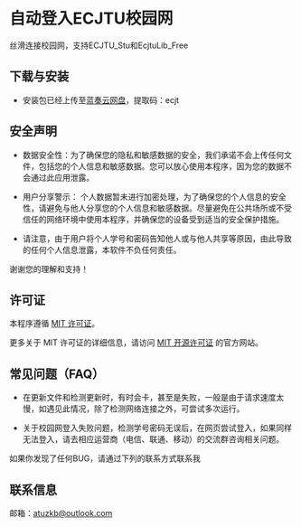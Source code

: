# 自动登入ECJTU校园网

丝滑连接校园网，支持ECJTU_Stu和EcjtuLib_Free


## 下载与安装

- 安装包已经上传至[蓝奏云网盘](https://wwaw.lanzouj.com/b052h91gb)，提取码：ecjt


## 安全声明

- 数据安全性：为了确保您的隐私和敏感数据的安全，我们承诺不会上传任何文件，包括您的个人信息和敏感数据。您可以放心使用本程序，因为您的数据不会通过此应用泄露。


- 用户分享警示： 个人数据暂未进行加密处理，为了确保您的个人信息的安全性，请避免与他人分享您的个人信息和敏感数据。尽量避免在公共场所或不受信任的网络环境中使用本程序，并确保您的设备受到适当的安全保护措施。


- 请注意，由于用户将个⼈学号和密码告知他⼈或与他⼈共享等原因，由此导致的任何个⼈信息泄露，本软件不负任何责任。

谢谢您的理解和支持！ 


## 许可证

本程序遵循 [MIT 许可证](https://opensource.org/license/mit/)。

更多关于 MIT 许可证的详细信息，请访问 [MIT 开源许可证](https://opensource.org/license/mit/) 的官方网站。


## 常见问题（FAQ）

- 在更新文件和检测更新时，有时会卡，甚至是失败，一般是由于请求速度太慢，如遇见此情况，除了检测网络连接之外，可尝试多次运行。


- 关于校园网登入失败问题，检测学号密码无误后，在网页尝试登入，如果同样无法登入，请去相应运营商（电信、联通、移动）的交流群咨询相关问题。

如果你发现了任何BUG，请通过下列的联系方式联系我


## 联系信息

邮箱：atuzkb@outlook.com
